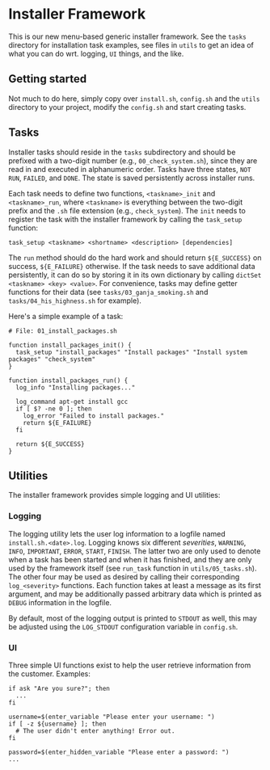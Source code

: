 # Installer Framework

This is our new menu-based generic installer framework. See the `tasks` directory for installation task examples, see files in `utils` to get an idea of what you can do wrt. logging, `UI` things, and the like.

## Getting started

Not much to do here, simply copy over `install.sh`, `config.sh` and the `utils` directory to your project, modify the `config.sh` and start creating tasks.

## Tasks

Installer tasks should reside in the `tasks` subdirectory and should be prefixed with a two-digit number (e.g., `00_check_system.sh`), since they are read in and executed in alphanumeric order. Tasks have three states, `NOT RUN`, `FAILED`, and `DONE`. The state is saved persistently across installer runs.

Each task needs to define two functions, `<taskname>_init` and `<taskname>_run`, where `<taskname>` is everything between the two-digit prefix and the `.sh` file extension (e.g., `check_system`). The `init` needs to register the task with the installer framework by calling the `task_setup` function:

    task_setup <taskname> <shortname> <description> [dependencies]

The `run` method should do the hard work and should return `${E_SUCCESS}` on success, `${E_FAILURE}` otherwise. If the task needs to save additional data persistently, it can do so by storing it in its own dictionary by calling `dictSet <taskname> <key> <value>`. For convenience, tasks may define getter functions for their data (see `tasks/03_ganja_smoking.sh` and `tasks/04_his_highness.sh` for example).

Here's a simple example of a task:

    # File: 01_install_packages.sh

    function install_packages_init() {
      task_setup "install_packages" "Install packages" "Install system packages" "check_system"
    }

    function install_packages_run() {
      log_info "Installing packages..."
      
      log_command apt-get install gcc
      if [ $? -ne 0 ]; then
        log_error "Failed to install packages."
        return ${E_FAILURE}
      fi

      return ${E_SUCCESS}
    }

## Utilities

The installer framework provides simple logging and UI utilities:

### Logging

The logging utility lets the user log information to a logfile named `install.sh.<date>.log`. Logging knows six different *severities*, `WARNING`, `INFO`, `IMPORTANT`, `ERROR`, `START`, `FINISH`. The latter two are only used to denote when a task has been started and when it has finished, and they are only used by the framework itself (see `run_task` function in `utils/05_tasks.sh`). The other four may be used as desired by calling their corresponding `log_<severity>` functions. Each function takes at least a message as its first argument, and may be additionally passed arbitrary data which is printed as `DEBUG` information in the logfile.

By default, most of the logging output is printed to `STDOUT` as well, this may be adjusted using the `LOG_STDOUT` configuration variable in `config.sh`.

### UI

Three simple UI functions exist to help the user retrieve information from the customer. Examples:

    if ask "Are you sure?"; then
      ...
    fi

    username=$(enter_variable "Please enter your username: ")
    if [ -z ${username} ]; then
      # The user didn't enter anything! Error out.
    fi

    password=$(enter_hidden_variable "Please enter a password: ")
    ...


